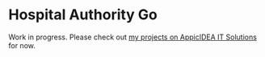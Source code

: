 # Hospital Authority Go

Work in progress. Please check out [my projects on AppicIDEA IT Solutions](https://bit.ly/3D59Bxx) for now.
